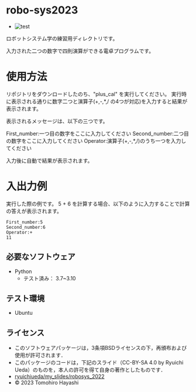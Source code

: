 # robo-sys2023
* ![test](https://github.com/tompsonpiano/robo-sys2023/actions/workflows/test.yml/badge.svg)

ロボットシステム学の練習用ディレクトリです。

入力された二つの数字で四則演算ができる電卓プログラムです。


# 使用方法
リポジトリをダウンロードしたのち、"plus_cal" を実行してください。
実行時に表示される通りに数字二つと演算子(+,-,*,/ の4つが対応)を入力すると結果が表示されます。

表示されるメッセージは、以下の三つです。

First_number:一つ目の数字をここに入力してください
Second_number:二つ目の数字をここに入力してください
Operator:演算子(+,-,*,/)のうち一つを入力してください

入力後に自動で結果が表示されます。

# 入出力例
実行した際の例です。
5 + 6 を計算する場合、以下のように入力することで計算の答えが表示されます。

```
First_number:5
Second_number:6
Operator:+
11
```


## 必要なソフトウェア
* Python
    * テスト済み： 3.7~3.10

 

## テスト環境
* Ubuntu



## ライセンス
* このソフトウェアパッケージは，3条項BSDライセンスの下，再頒布および使用が許可されます．
* このパッケージのコードは，下記のスライド（CC-BY-SA 4.0 by Ryuichi Ueda）のものを，本人の許可を得て自身の著作としたものです．
* [ryuichiueda/my_slides/robosys_2022](https://github.com/ryuichiueda/my_slides/tree/master/robosys_2022)
* © 2023 Tomohiro Hayashi